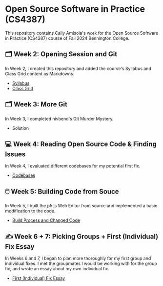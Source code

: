 # Open Source Software in Practice (CS4387)
This repository contains Cally Amisola's work for the Open Source Software in Practice (CS4387) course of Fall 2024 Bennington College.

## :card_index_dividers: Week 2: Opening Session and Git
In Week 2, I created this repository and added the course's Syllabus and Class Grid content as Markdowns.
- [Syllabus](https://github.com/bennColl-cs4387/camisola/blob/0fb8dae6f12d157d737ed2ea8af1cc29c957f4c6/Week%202/SYLLABUS.md)  
- [Class Grid](https://github.com/bennColl-cs4387/camisola/blob/0fb8dae6f12d157d737ed2ea8af1cc29c957f4c6/Week%202/CLASS_GRID.md)

## :card_index_dividers: Week 3: More Git
In Week 3, I completed nivbend's Git Murder Mystery.
- Solution

## :computer: Week 4: Reading Open Source Code & Finding Issues
In Week 4, I evaluated different codebases for my potential first fix.
- [Codebases](https://github.com/bennColl-cs4387/camisola/blob/0fb8dae6f12d157d737ed2ea8af1cc29c957f4c6/Week%204/CODEBASES.md)

## :computer_mouse: Week 5: Building Code from Souce
In Week 5, I built the p5.js Web Editor from source and implemented a basic modification to the code.
- [Build Process and Changed Code](https://github.com/bennColl-cs4387/camisola/blob/9ff55ea802150ad8c29743e8d71764b26762f847/Week%205/BUILD.md)

## ✍ Week 6 + 7: Picking Groups + First (Individual) Fix Essay
In Weeks 6 and 7, I began to plan more thoroughly for my first group and individual fixes. I met the groupmates I would be working with for the group fix, and wrote an essay about my own individual fix.
- [First (Individual) Fix Essay](https://github.com/bennColl-cs4387/camisola/blob/a11a30aeb40159650c676a101b41f974d88ea8c2/Week%206/ESSAY_FIRSTISSUE.md)
